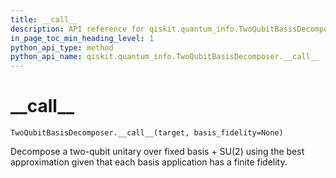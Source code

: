 ```yaml
---
title: __call__
description: API reference for qiskit.quantum_info.TwoQubitBasisDecomposer.__call__
in_page_toc_min_heading_level: 1
python_api_type: method
python_api_name: qiskit.quantum_info.TwoQubitBasisDecomposer.__call__
---
```


# \_\_call\_\_

<span id="qiskit.quantum_info.TwoQubitBasisDecomposer.__call__" />

`TwoQubitBasisDecomposer.__call__(target, basis_fidelity=None)`

Decompose a two-qubit unitary over fixed basis + SU(2) using the best approximation given that each basis application has a finite fidelity.

